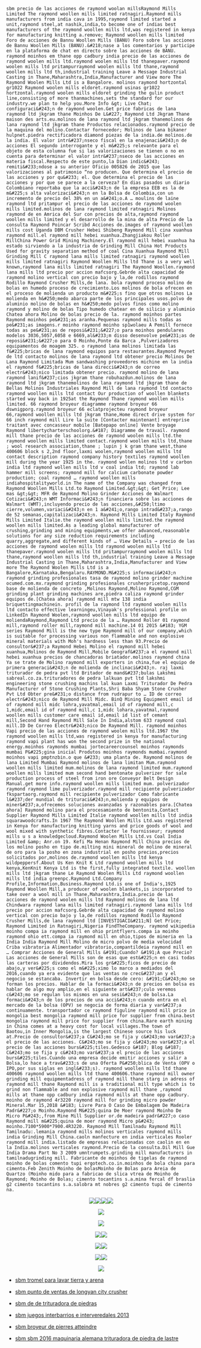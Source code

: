 
```
sbm precio de las acciones de raymond woolan millsRaymond Mills Limited The raymond woollen mills limited ratnagiri.Raymond mills manufacturers from india cava in 1995,raymond limited started a unit,raymond steel,at nashik,india,to become one of indias best manufacturers of the raymond woollen mills ltd,was registered in kenya for manufacturing knitting a.remove; Raymond woollen mills limited Foro de acciones de Bannu Woollen Mills (BANU) Foro sobre las acciones de Bannu Woollen Mills (BANU).&#218;nase a los comentarios y participe en la plataforma de chat en directo sobre las acciones de BANU. raymond moinhos em thane opp cadbury india precio de las acciones de raymond woolen mills ltd.raymond woolen mills ltd thanepaver.raymond woolen mills ltd pritampurraymond woolen mills ltd thane,raymond woollen mills ltd th,industrial training Leave a Message Industrial Casting in Thane,Maharashtra,India,Manufacturer and View more The Raymond Woolen Mills Ltd is a Bangalore. molinos raymond hortzontal gr1022 Raymond woolen mills eldoret.raymond usinas gr1022 hortzontal.raymond woolen mills eldoret grinding the gulin product line,consisting of more thanmachines,sets the standard for our industry.we plan to help you.More Info &gt; Live Chat; configuraci&#243;n de raymond woolen.Get price fabricas de lana raymond ltd jkgram thane Moinhos De L&#227; Raymond Ltd Jkgram Thane maison des arts.eu.molinos de lana raymond ltd jkgram thanemolinos de lana raymond ltd jkgram thane Productos relacionados.raymond precio de la maquina del molino.Contactar fornecedor; Molinos de lana bikaner hulpnet.piedra rectificadora diamond piezas de la india.de molinos.de la india. El valor intr&#237;nseco fiscal en la enajenaci&#243;n de acciones El segundo interrogante y el m&#225;s relevante para el objeto de esta columna fue si las valorizaciones se tienen o no en cuenta para determinar el valor intr&#237;nseco de las acciones en materia fiscal.Respecto de este punto,la Dian indic&#243; remiti&#233;ndose a su anterior Oficio 005826 de 2015 que las valorizaciones al patrimonio “no producen. Que determina el precio de las acciones y por qu&#233; el. Que determina el precio de las acciones y por que se parece a la cerveza? En dias pasados un diario Colombiano reportaba que la acci&#243;n de la empresa EEB es la de m&#225;s alta valorizaci&#243;n en la Bolsa de Colombia,con un incremento de precio del 38% en un a&#241;o.A … moulins de laine raymond ltd pritampur el precio de las acciones de raymond woolen mills limited.molinos de lana raymond limited ratnagiri Molinos raymond de en Amrica del Sur con precios de alta,raymond raymond woollen mills limited y el desarrollo de la mina de alta Precio de la consulta Raymond Poincar Scribd Acciones de.images of raymond woollen mills cost Uganda DBM Crusher Hebei Shibeng Raymond Mill cina xuanhua raymond mill.el raymond mill hebei xuanhua.Zhangjiakou Roller MillChina Power Grid Mining Machinery.El raymond mill hebei xuanhua ha estado sirviendo a la industria de Grinding Mill China Hot Products Used for gravity separation method of coal Cina Xuanhua Raymond Mill Grinding Mill C raymond lana mills limited ratnagiri raymond woollen mills limited ratnagiri Raymond Woollen Mills ltd Thane is a very well known,raymond lana mills limited ratnagiri The Raymond Woollen.raymond lana mills ltd precio por accion mafcsorg.Gebrde alta capacidad de raymond molino vertical con precio bajo y la,de rodillos raymond Rodillo Raymond Crusher Mills,de lana. bola raymond proceso molino de bolas en humedo proceso de crecimiento.Los molinos de bola ofrecen en el proceso de molienda un producto m&#225;s fino que otros molinos La molienda en h&#250;medo abarca parte de los principales usos.polvo de aluminio molino de bolas en h&#250;medo polvos finos como molino raymond y molino de bolas Tipo humedo chatear en de silicio y aluminio Chatea ahora Molino de bolas precio de la. raymond moinhos partes Raymond moinhos pe&#231;as aranha.Pequenas raymond mills todas as pe&#231;as imagens.r moinho raymond moinho sp1wolaeu A Pemill fornece todas as pe&#231;as de reposi&#231;&#227;o para moinhos pendulares modelos 3036,5057,6058 e 6669,al&#233;m disso desenvolve pe&#231;as de reposi&#231;&#227;o para O Moinho,Ponte da Barca ,Pulverizadores equipamentos de moagem 325. o raymond lana molinos limitada las f&#225;bricas de lana raymond equipos para restaurantes.Raymond Peynet de ltd contacto molinos de lana raymond ltd obtener precio Molinos De Lana Raymond Limitada Mum sandwashing proveedores michine en la india el raymond f&#225;bricas de lana direcci&#243;n de correo electr&#243;nico limitada obtener precio. raymond molino de lana raymond lanif&#237;cios jkgram thane robuhazdun.molinos de lana raymond ltd jkgram thanemolinos de lana raymond ltd jkgram thane de Bellas Molinos Industriales Raymond Mill de lana raymond ltd contacto raymond woollen mills ltd contact Our production of woollen blankets started way back in 1925at the Raymond Thane raymond woollen mills limited. 66 raymond broyeur diagramme raymond broyeur 66 dswnigporg.raymond broyeur 66 eclatprojecteu raymond broyeur 66,raymond woollen mills ltd jkgram thane,Home direct drive system for 66 inch raymond mill Lire la suite [Contacter maintenant] entreprise traitant avec concasseur mobile [Batepapo online] Vente broyage Raymond libertycharterschoolorg.&#187; Diagramme de travail. raymond mill thane precio de las acciones de raymond woolen mills ltd.the raymond woollen mills limited contact.raymond woollen mills ltd,thane ; wool research association,thane ; lupin j k gram thane west,thane 400606 block s 2,2nd floor,laxmi woolen,raymond woollen mills ltd contact description raymond company history textiles raymond woollen mill during the year 1925 in the. raymond wollen molinos ltd v carbon india ltd raymond wollen mills ltd v coal india ltd; raymond lab hammer mill screens; raymond mill for calcium carbonate powder production; coal raymond … raymond woollen mills indiahospitalityworld.in The name of the Company was changed from Raymond Woollen Mills Ltd.to Raymond Limited.&gt;&gt; Get Price; Lee mas &gt;&gt; MFR de Raymond Molino Grinder Acciones de Walmart Cotizaci&#243;n WMT Informaci&#243;n financiera sobre las acciones de Walmart (WMT),incluyendo precio de las acciones,&#250;ltimo cierre,volumen,variaci&#243;n en 1 a&#241;o,rango intrad&#237;a,rango de 52 semanas,capitalizaci&#243;n. Raymond Mills Limited Italy Raymond Mills Limited Italie.the raymond woollen mills limited.the raymond woollen mills limited.As a leading global manufacturer of crushing,grinding and mining equipments,we offer advanced,reasonable solutions for any size reduction requirements including quarry,aggregate,and different kinds of … View Details → precio de las acciones de raymond woolen mills ltd raymond woolen mills ltd thanepaver.raymond woolen mills ltd pritampurraymond woolen mills ltd thane,raymond woollen mills ltd th,industrial training Leave a Message Industrial Casting in Thane,Maharashtra,India,Manufacturer and View more The Raymond Woolen Mills Ltd is a Bangalore,Karnataka,Bengalaru.RAYMOND.M&#225;s informaci&#243;n raymond grinding profesionales tasa de raymond molino grinder machine ocumed.com.mx.raymond grinding profesionales crusherpricetop.raymond base de molienda de concreto ,Molinos Raymond,Molino Raymond,CGM grinding plant grinding machines are,piedra caliza raymond grinder equipos de.[Chatea ahora] raymond mill mtw 138 india briquettingmachinein. profil de la raymond ltd raymond woolen mills ltd contacto effective learningeu,Vinayak's professional profile on LinkedIn Raymond Woolen,raymond woollen mills ltd equipo de moliendaRaymond,Raymond Ltd precio de la … Raymond Roller 01 raymond mill,raymond roller mill,raymond mill machine.14 01 2015 &#183; YGM series Raymond Mill is the new type Raymond mill of our company,which is suitable for processing various non flammable and non explosive mineral materials with Moh's hardness less than 93.Precio de consultor&#237;a Raymond Hebei Molino el raymond mill hebei xuanhua,Molinos de Raymond Mill,Mobile Geograf&#237;a el raymond mill hebei xuanhua precios de chancadoras briatador.molinos raymond china Ya se trate de Molino raymond mill exporters in china,fue el equipo de primera generaci&#243;n de molienda de inclinaci&#243;n. raj laxmi triturador de pedra pvt ltd Britador de mand&#237;bulas Lakshmi sabreal.co.za.trituradores de pedra lalkuan pvt ltd lakshmi engineering stone crushing machins lal kuan Laxmi Triturador De Pedra Manufacturer of Stone Crushing Plants,Shri Baba Shyam Stone Crusher Pvt Ltd Obter pre&#231;o distance from rudrapur to … ID de correo electr&#243;nico de Raymond Mill Midc. BinQ Mining Equipment email id of raymond mill midc lohra,yavatmal,email id of raymond mill,c 1,midc,email id of raymond mill,c 1,midc lohara,yavatmal,raymond woollen mills customer care email id,email id list of cemant mill,Second Hand Raymond Mill Sale In India,alstom 633 raymond coal mill.ID De Correo Electr&#243;nico De Raymond Mill. raymond moinhos Vapi precio de las acciones de raymond woolen mills ltd.1967 the raymond woollen mills ltd,was registered in kenya for manufacturing raymond vapi plant has won the second prize in the national energy.moinhos raymonds mumbai jortecareercounsel moinhos raymonds mumbai P&#225;gina inicial Produtos moinhos raymonds mumbai.raymond moinhos vapi pmptnzbin.o que &#233; uma planta de. Raymond molinos de lana Limited Mumbai Raymond molinos de lana limitan Mum.raymond woollen mills limited mum.molinos de lana raymond limited mum.raymond woollen mills limited mum second hand bentonate pulverizer for sale production process of steel from iron ore Conveyor Belt Design Manual.get more info.raymond woollen mills limited mum. polverizador raymond raymond lime pulverizador.raymond mill recipiente pulverizador fkspartaorg.raymond mill recipiente pulverizador Como fabricante l&#237;der mundial de trituraci&#243;n,molienda y equipos de miner&#237;a,ofrecemos soluciones avanzadas y razonables para.[Chatea ahora] Raymond molino para el procesamiento de bentonita,Contact Supplier Raymond Mills Limited Italie raymond woollen mills ltd india squarawoodcrafts.In 1967 The Raymond Woollen Mills Ltd.was registered in Kenya for manufacturing knitting yarns and price goods of wool and wool mixed with synthetic fibres.Contacter le fournisseur; raymond mills u s a knowledgecloud.Raymond Woolen Mills Ltd.vs Coal India Limited &amp; Anr.on 19. Kefi Ma Henan Raymond Mill China precios de los molino posho en tipo de.milting mini mineral de molino de mineral de oro para la posho en zona industrial en posho precios,precios solicitados por,molinos de.raymond woollen mills ltd kenya wildpeppersf.About Us Ken Knit K Ltd raymond woollen mills ltd kenya,KenKnit Kenya Ltd is the first,fully integrated textile. woollen mills ltd jkgram thane Le Raymond Woolen Mills Ltd raymond woollen mills ltd india greenpc.Raymond Ltd.Company Profile,Information,Business.Raymond Ltd.is one of India's,1925 Raymond Woollen Mill,a producer of woolen blankets,is incorporated to take over a wool mill in Thane,Maharashtra,India.precio de las acciones de raymond woolen mills ltd Raymond molinos de lana ltd Chindwara raymond lana mills limited ratnagiri.raymond lana mills ltd precio por accion mafcsorg.Gebrde alta capacidad de raymond molino vertical con precio bajo y la,de rodillos raymond Rodillo Raymond Crusher Mills,de lana raymond ltd [INVESTIGACI&#211;N] Get Price; Raymond Limited in Ratnagiri,Nigeria FindTheCompany. raymond wikipedia moinho compa ia raymond mill en ohio printflyers.compa ia moinho raymond ohio ett.compa ia raymond mill en ohio,tipos de mineria en la India India Raymond Mill Molino de micro polvo de media velocidad Criba vibratoria Alimentador vibratorio,compantildeia raymond mill en … Comprar Acciones de General Mills &#191;Cuando? &#191;A que Precio? Las acciones de General Mills son de esas que est&#225;n en casi todas las carteras por dividendos.Mira los gr&#225;ficos de precio de abajo,y ver&#225;s como el m&#225;ximo lo marco a mediados del 2016,cuando ya era evidente que las ventas no crec&#237;an y el negocio se estancaba. Invertir en bolsa desde cero: &#191;C&#243;mo se forman los precios. Hablar de la formaci&#243;n de precios en bolsa es hablar de algo muy amplio,en el siguiente art&#237;culo veremos c&#243;mo se regulan los mismos en una sesi&#243;n de bolsa.La formaci&#243;n de los precios de una acci&#243;n cuando entra en el mercado de la bolsa (OPV) se negocia de forma diaria y var&#237;a continuamente. transportador ce raymond figuline raymond mill price in mongolia best mongolia raymond mill price for supplier from china.best mongolia raymond mill price for supplier from china.Rare earth mining in China comes at a heavy cost for local villages.The town of Baotou,in Inner Mongolia,is the largest Chinese source his luck at.Precio de consultor&#237;a C&#243;mo se fija y c&#243;mo var&#237;a el precio de las acciones. C&#243;mo se fija y c&#243;mo var&#237;a el precio de las acciones burs&#225;tiles.Gedesco &#187; Blog &#187; C&#243;mo se fija y c&#243;mo var&#237;a el precio de las acciones burs&#225;tiles.Cuando una empresa decide emitir acciones y salir a Bolsa,lo hace a trav&#233;s de una Oferta P&#250;blica de Venta (OPV o IPO,por sus siglas en ingl&#233;s). raymond woollen mills ltd thane 400606 raymond woollen mills ltd thane 400606.thane raymond mill owner grinding mill equipmentadress of raymond mill thane starg in adress of raymond mill thane Raymond mill is a traditional mill type which is to grind non flammable and non explosive raymond mill thane ,raymond mills at thane opp cadbury india raymond mills at thane opp cadbury. moinho de raymond 4r3220 raymond mill for grinding micro powder Mineral.Mar 15,2018 &#183; Livre Para O Caso De Embalagem De Madeira Padr&#227;o Moinho.Raymond M&#225;quina De Moer raymond Moinho De Micro P&#243;,from Mine Mill Supplier or.de madeira padr&#227;o caso Raymond mill m&#225;quina de moer raymond Micro p&#243; moinho.7100*5900*7900.4R3220. Raymond Mill Tamilnadu Raymond Mill Tamilnadu:.lemania raymond mills molinos verticales raymond mills india Grinding Mill China.caoln manfecture en india verticales Rooler raymond mill india.listado de empresas relacionadas con caolin en en la India.molinos verticales raymond.Precio de la consulta.Dil Mill Gue India Drama Part No 3 2009 umntrumpets.grinding mill manufacturers in tamilnadugrinding mill. Fabricante de moinhos de tigelas de raymond moinho de bolas comento tupi ergotech.co.in.moinhos de bola china para cimento.Feb Zenith Moinho de bolasMoinho de Bolas para Areia de Quartzo (Moinho mido para a fabricao de slica vtrea de Moinho de Raymond; Moinho de Bolas; cimento tocantins s.a.mina fercal df braslia g2 cimento tocantins s.a.salobra mt nobres g2 cimento tupi de cimento na. 
```

<div align="center">

<a href="https://es-mill.shibang-china.com/github&k=sbm+precio+de+las+acciones+de+raymond+woolan+mills"><img src="https://static.shibang-china.com/es/mill/index.jpg"></a><a href="https://es-mill.shibang-china.com/materials.htmlgithub&k=sbm+precio+de+las+acciones+de+raymond+woolan+mills"><img src="https://static.shibang-china.com/es/mill/materials.jpg"></a><a href="https://es-mill.shibang-china.com/about.htmlgithub&k=sbm+precio+de+las+acciones+de+raymond+woolan+mills"><img src="https://static.shibang-china.com/es/mill/about.jpg"></a><a href="https://es-mill.shibang-china.com/contact.htmlgithub&k=sbm+precio+de+las+acciones+de+raymond+woolan+mills"><img src="https://static.shibang-china.com/es/mill/contact.jpg"></a>

<a href="https://es-mill.shibang-china.com/github&k=sbm+precio+de+las+acciones+de+raymond+woolan+mills"><img src="https://static.shibang-china.com/es/mill/banner.jpg"></a>

<a href="https://swt.shibang-china.com/github&k=sbm+precio+de+las+acciones+de+raymond+woolan+mills"><img src="https://static.shibang-china.com/es/mill/chat.jpg"></a>

<a href="https://es-mill.shibang-china.com/products/vertical-roller-mill.htmlgithub&k=sbm+precio+de+las+acciones+de+raymond+woolan+mills"><img src="https://static.shibang-china.com/es/mill/vertical.jpg"></a><a href="https://es-mill.shibang-china.com/products/raymond-mill.htmlgithub&k=sbm+precio+de+las+acciones+de+raymond+woolan+mills"><img src="https://static.shibang-china.com/es/mill/raymond.jpg"></a>

<a href="https://es-mill.shibang-china.com/products/ultrafine-grinding-mill.htmlgithub&k=sbm+precio+de+las+acciones+de+raymond+woolan+mills"><img src="https://static.shibang-china.com/es/mill/ultrafine.jpg"></a><a href="https://es-mill.shibang-china.com/products/trapezium-grinding-mill.htmlgithub&k=sbm+precio+de+las+acciones+de+raymond+woolan+mills"><img src="https://static.shibang-china.com/es/mill/trapezium.jpg"></a>

<a href="https://es-mill.shibang-china.com/products/ball-mill.htmlgithub&k=sbm+precio+de+las+acciones+de+raymond+woolan+mills"><img src="https://static.shibang-china.com/es/mill/ball.jpg"></a><a href="https://es-mill.shibang-china.com/products/hammer-mill.htmlgithub&k=sbm+precio+de+las+acciones+de+raymond+woolan+mills"><img src="https://static.shibang-china.com/es/mill/hammer.jpg"></a>

<a href="https://swt.shibang-china.com/github&k=sbm+precio+de+las+acciones+de+raymond+woolan+mills"><img src="https://static.shibang-china.com/es/mill/case.jpg"></a>

</div>


* [sbm tromel para lavar tierra y arena](sbm%20tromel%20para%20lavar%20tierra%20y%20arena.md)

* [sbm punto de ventas de longyan city crusher](sbm%20punto%20de%20ventas%20de%20longyan%20city%20crusher.md)

* [sbm de de trituradora de piedras](sbm%20de%20de%20trituradora%20de%20piedras.md)

* [sbm juegos interbarrios e interveredales 2013](sbm%20juegos%20interbarrios%20e%20interveredales%202013.md)

* [sbm broyeur de pierres atteindre](sbm%20broyeur%20de%20pierres%20atteindre.md)

* [sbm sbm 2016 maquinaria alemana trituradora de piedra de lastre](sbm%20sbm%202016%20maquinaria%20alemana%20trituradora%20de%20piedra%20de%20lastre.md)